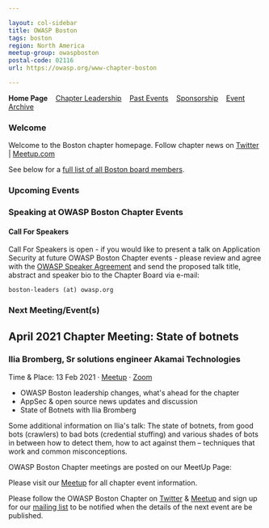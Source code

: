 ```yaml
---

layout: col-sidebar
title: OWASP Boston
tags: boston
region: North America
meetup-group: owaspboston
postal-code: 02116
url: https://owasp.org/www-chapter-boston

---
```

<strong>Home Page</strong>
&nbsp;&nbsp;&nbsp;[Chapter Leadership](leadership.md)
&nbsp;&nbsp;&nbsp;[Past Events](pastevents.md)
&nbsp;&nbsp;&nbsp;[Sponsorship](sponsorship.md)
&nbsp;&nbsp;&nbsp;[Event Archive](pasteventsarchive.md)

### Welcome

Welcome to the Boston chapter homepage. 
Follow chapter news on [Twitter](https://twitter.com/owaspboston) | [Meetup.com](https://meetup.com/OWASPBoston)

See below for a [full list of all Boston board members](leadership.md).

### Upcoming Events

### Speaking at OWASP Boston Chapter Events

#### Call For Speakers

Call For Speakers is open - if you would like to present a talk on Application Security at future OWASP Boston Chapter events - please review and agree with the [OWASP Speaker Agreement](https://owasp.org/www-policy/legal/speaker-agreement) and send the proposed talk title, abstract and speaker bio to the Chapter Board via e-mail:

`boston-leaders (at) owasp.org`

### Next Meeting/Event(s)

## April 2021 Chapter Meeting: State of botnets
### Ilia Bromberg, Sr solutions engineer Akamai Technologies

Time & Place: 13 Feb 2021 · [Meetup](https://www.meetup.com/owaspboston/events/277288723/) · [Zoom](https://zoom.us/j/92823025077?pwd=SlFPRGJ6cHpML0FxT0VHa2xESEZ5UT09)

* OWASP Boston leadership changes, what's ahead for the chapter
* AppSec & open source news updates and discussion
* State of Botnets with Ilia Bromberg

Some additional information on Ilia's talk:
The state of botnets, from good bots (crawlers) to bad bots (credential stuffing) and various shades of bots in between how to detect them, how to act against them – techniques that work and common misconceptions.

OWASP Boston Chapter meetings are posted on our MeetUp Page:

Please visit our [Meetup](http://www.meetup.com/OWASPBoston">http://www.meetup.com/OWASPBoston) for all chapter event information.

Please follow the OWASP Boston Chapter on [Twitter](https://twitter.com/OWASPBoston) & [Meetup](https://meetup.com/OWASPBoston) and sign up for our [mailing list](https://groups.google.com/a/owasp.org/forum/#!forum/boston-chapter/join) to be notified when the details of the next event are be published. 
